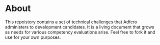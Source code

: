 # About

This repoistory contains a set of technical challenges that Adfero administers to development candidates. It is a living document that grows as needs for various competency evaluations arise. Feel free to fork it and use for your own purposes.

